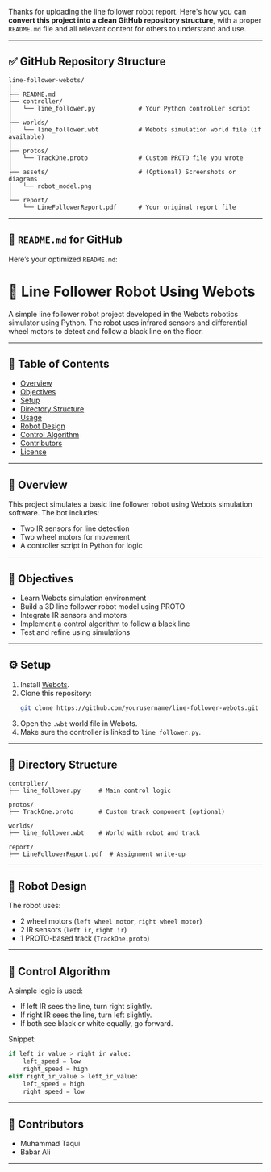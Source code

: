 Thanks for uploading the line follower robot report. Here's how you can **convert this project into a clean GitHub repository structure**, with a proper `README.md` file and all relevant content for others to understand and use.

---

## ✅ GitHub Repository Structure

```
line-follower-webots/
│
├── README.md
├── controller/
│   └── line_follower.py            # Your Python controller script
│
├── worlds/
│   └── line_follower.wbt           # Webots simulation world file (if available)
│
├── protos/
│   └── TrackOne.proto              # Custom PROTO file you wrote
│
├── assets/                         # (Optional) Screenshots or diagrams
│   └── robot_model.png
│
└── report/
    └── LineFollowerReport.pdf      # Your original report file
```

---

## 📘 `README.md` for GitHub

Here’s your optimized `README.md`:


# 🤖 Line Follower Robot Using Webots

A simple line follower robot project developed in the Webots robotics simulator using Python. The robot uses infrared sensors and differential wheel motors to detect and follow a black line on the floor.

---

## 📌 Table of Contents
- [Overview](#overview)
- [Objectives](#objectives)
- [Setup](#setup)
- [Directory Structure](#directory-structure)
- [Usage](#usage)
- [Robot Design](#robot-design)
- [Control Algorithm](#control-algorithm)
- [Contributors](#contributors)
- [License](#license)

---

## 📖 Overview

This project simulates a basic line follower robot using Webots simulation software. The bot includes:
- Two IR sensors for line detection
- Two wheel motors for movement
- A controller script in Python for logic

---

## 🎯 Objectives

- Learn Webots simulation environment
- Build a 3D line follower robot model using PROTO
- Integrate IR sensors and motors
- Implement a control algorithm to follow a black line
- Test and refine using simulations

---

## ⚙️ Setup

1. Install [Webots](https://cyberbotics.com/#download).
2. Clone this repository:
   ```bash
   git clone https://github.com/yourusername/line-follower-webots.git


3. Open the `.wbt` world file in Webots.
4. Make sure the controller is linked to `line_follower.py`.

---

## 📁 Directory Structure

```
controller/
├── line_follower.py     # Main control logic

protos/
├── TrackOne.proto       # Custom track component (optional)

worlds/
├── line_follower.wbt    # World with robot and track

report/
├── LineFollowerReport.pdf  # Assignment write-up
```

---

## 🧠 Robot Design

The robot uses:

* 2 wheel motors (`left wheel motor`, `right wheel motor`)
* 2 IR sensors (`left ir`, `right ir`)
* 1 PROTO-based track (`TrackOne.proto`)

---

## 🧠 Control Algorithm

A simple logic is used:

* If left IR sees the line, turn right slightly.
* If right IR sees the line, turn left slightly.
* If both see black or white equally, go forward.

Snippet:

```python
if left_ir_value > right_ir_value:
    left_speed = low
    right_speed = high
elif right_ir_value > left_ir_value:
    left_speed = high
    right_speed = low
```

---

## 🙌 Contributors

* Muhammad Taqui
* Babar Ali

---


